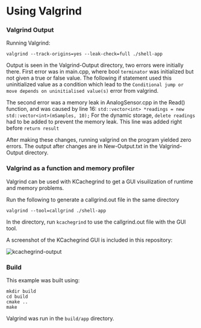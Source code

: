 # Using Valgrind

### Valgrind Output
Running Valgrind:
```
valgrind --track-origins=yes --leak-check=full ./shell-app
```
Output is seen in the Valgrind-Output directory, two errors were initially there. First error was in main.cpp, where bool ```terminator``` was initialized but not given a true or false value. The following if statement used this uninitialized value as a condition which lead to the ```Conditional jump or move depends on uninitialised value(s)``` error from valgrind. 

The second error was a memory leak in AnalogSensor.cpp in the Read() function, and was caused by line 16: ```std::vector<int> *readings = new std::vector<int>(mSamples, 10);```
For the dynamic storage,  ```delete readings``` had to be added to prevent the memory leak. This line was added right before ```return result```

After making these changes, running valgrind on the program yielded zero errors. The output after changes are in New-Output.txt in the Valgrind-Output directory. 

### Valgrind as a function and memory profiler
Valgrind can be used with KCachegrind to get a GUI visuilization of runtime and memory problems.

Run the following to generate a callgrind.out file in the same directory
```
valgrind --tool=callgrind ./shell-app
```
In the directory, run ```kcachegrind``` to use the callgrind.out file with the GUI tool.

A screenshot of the KCachegrind GUI is included in this repository:

![kcachegrind-output](https://cloud.githubusercontent.com/assets/25371934/24256606/fa4bb0de-0fbe-11e7-869b-8a3fd6e4d164.JPG)

### Build
This example was built using:
```
mkdir build
cd build
cmake ..
make
```
Valgrind was run in the ```build/app``` directory.



